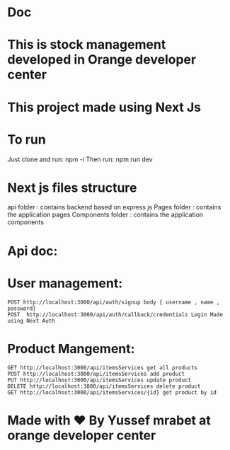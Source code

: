 # Doc
# This is stock management developed in Orange developer center
# This project made using Next Js
# To run 
Just clone and run: npm -i
Then run: npm run dev
# Next js files structure
api folder : contains backend based on express js
Pages folder : contains the application pages
Components folder : contains the application components 

# Api doc:
# User management:
    POST http://localhost:3000/api/auth/signup body { username , name , password}
    POST  http://localhost:3000/api/auth/callback/credentials Login Made using Next Auth
# Product Mangement:
    GET http://localhost:3000/api/itemsServices get all products
    POST http://localhost:3000/api/itemsServices add product
    PUT http://localhost:3000/api/itemsServices update product
    DELETE http://localhost:3000/api/itemsServices delete product
    GET http://localhost:3000/api/itemsServices/{id} get product by id
    
# Made with ❤️ By Yussef mrabet at orange developer center
